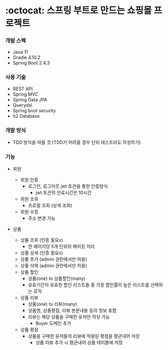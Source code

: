 # :octocat: 스프링 부트로 만드는 쇼핑몰 프로젝트

### 개발 스펙
* Java 11
* Gradle 4.10.2
* Spring Boot 2.4.3

### 사용 기술
* REST API
* Spring MVC
* Spring Data JPA
* Querydsl
* Spring boot security
* h2 Database

### 개발 방식
* TDD 방식을 따를 것 (TDD가 어려울 경우 단위 테스트라도 작성하기)

### 기능
* 회원
  * 회원 인증
    * 로그인, 로그아웃 jwt 토큰을 통한 인증방식
      * jwt 토큰의 만료시간은 10시간
  * 회원 조회
    * 프로필 조회 (상세 조회)
  * 회원 수정
    * 주소 변경 가능

* 상품
  * 상품 조회 (인증 필요x)
    * 한 페이지당 5개 단위의 페이징 처리
  * 상품 상세 (인증 필요x)
  * 상품 추가 (admin 권한에서만 허용)
  * 상품 삭제 (admin 권한에서만 허용)
  * 상품 할인
    * 상품(one) to 상품할인(many)
    * 유효기간이 유효한 할인 리스트들 중 가장 할인률이 높은 리스트를 선택하는 로직
  * 상품 리뷰
    * 상품(one) to 리뷰(many)
    * 상품명, 상품평점, 리뷰 본문내용 등의 정보 포함
    * 리뷰는 해당 상품을 구매한 유저만 작성 가능
      * Buyer 도메인 추가
  * 상품 평점
    * 상품을 구매한 유저들의 리뷰에 적용된 평점을 평균내어 저장
      * 상품 리뷰 추가 시 평균내어 상품 테이블에 저장
